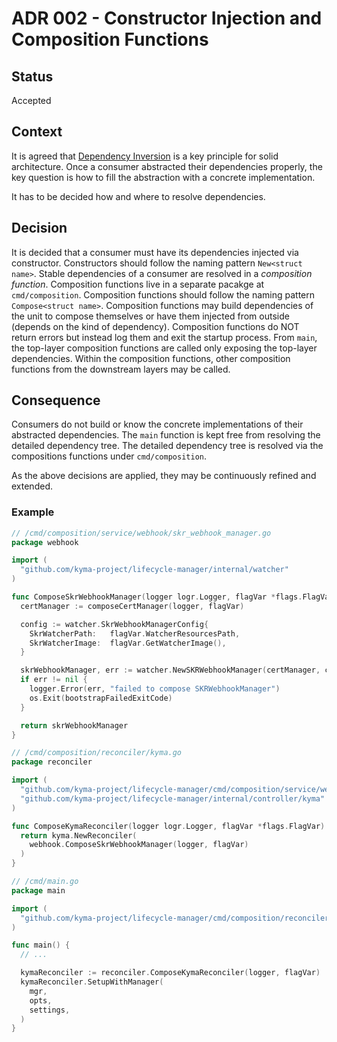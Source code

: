 # ADR 002 - Constructor Injection and Composition Functions

## Status

Accepted

## Context

It is agreed that [Dependency Inversion](https://medium.com/@inzuael/solid-dependency-inversion-principle-part-5-f5bec43ab22e) is a key principle for solid architecture.
Once a consumer abstracted their dependencies properly, the key question is how to fill the abstraction with a concrete implementation.

It has to be decided how and where to resolve dependencies.

## Decision

It is decided that a consumer must have its dependencies injected via constructor.
Constructors should follow the naming pattern `New<struct name>`.
Stable dependencies of a consumer are resolved in a *composition function*.
Composition functions live in a separate pacakge at `cmd/composition`.
Composition functions should follow the naming pattern `Compose<struct name>`.
Composition functions may build dependencies of the unit to compose themselves or have them injected from outside (depends on the kind of dependency).
Composition functions do NOT return errors but instead log them and exit the startup process.
From `main`, the top-layer composition functions are called only exposing the top-layer dependencies.
Within the composition functions, other composition functions from the downstream layers may be called.

## Consequence

Consumers do not build or know the concrete implementations of their abstracted dependencies.
The `main` function is kept free from resolving the detailed dependency tree.
The detailed dependency tree is resolved via the compositions functions under `cmd/composition`.

As the above decisions are applied, they may be continuously refined and extended.

### Example

```go
// /cmd/composition/service/webhook/skr_webhook_manager.go
package webhook

import (
  "github.com/kyma-project/lifecycle-manager/internal/watcher"
)

func ComposeSkrWebhookManager(logger logr.Logger, flagVar *flags.FlagVar) *watcher.SkrWebhookManager {
  certManager := composeCertManager(logger, flagVar)

  config := watcher.SkrWebhookManagerConfig{
    SkrWatcherPath:   flagVar.WatcherResourcesPath,
    SkrWatcherImage:  flagVar.GetWatcherImage(),
  }

  skrWebhookManager, err := watcher.NewSKRWebhookManager(certManager, config)
  if err != nil {
    logger.Error(err, "failed to compose SKRWebhookManager")
    os.Exit(bootstrapFailedExitCode)
  }

  return skrWebhookManager
}
```

```go
// /cmd/composition/reconciler/kyma.go
package reconciler

import (
  "github.com/kyma-project/lifecycle-manager/cmd/composition/service/webhook"
  "github.com/kyma-project/lifecycle-manager/internal/controller/kyma"
)

func ComposeKymaReconciler(logger logr.Logger, flagVar *flags.FlagVar) *kyma.Reconciler {
  return kyma.NewReconciler(
    webhook.ComposeSkrWebhookManager(logger, flagVar)
  )
}
```

```go
// /cmd/main.go
package main

import (
  "github.com/kyma-project/lifecycle-manager/cmd/composition/reconciler"
)

func main() {
  // ...

  kymaReconciler := reconciler.ComposeKymaReconciler(logger, flagVar)
  kymaReconciler.SetupWithManager(
    mgr,
    opts,
    settings,
  )
}
```
